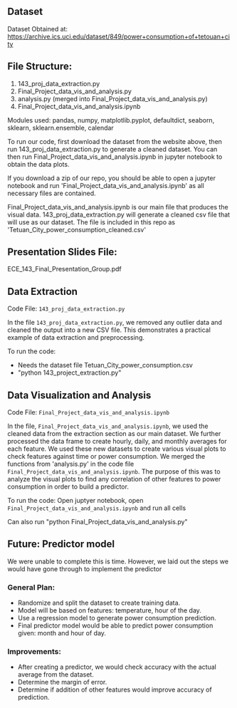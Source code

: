 
## Dataset
Dataset Obtained at: https://archive.ics.uci.edu/dataset/849/power+consumption+of+tetouan+city

## File Structure:
1. 143_proj_data_extraction.py
3. Final_Project_data_vis_and_analysis.py
4. analysis.py (merged into Final_Project_data_vis_and_analysis.py)
5. Final_Project_data_vis_and_analysis.ipynb

Modules used: pandas, numpy, matplotlib.pyplot, defaultdict, seaborn, sklearn, sklearn.ensemble, calendar

To run our code, first download the dataset from the website above, then run 143_proj_data_extraction.py to generate a cleaned dataset. You can then run Final_Project_data_vis_and_analysis.ipynb in jupyter notebook to obtain the data plots.

If you download a zip of our repo, you should be able to open a jupyter notebook and run 'Final_Project_data_vis_and_analysis.ipynb' as all necessary files are contained. 

Final_Project_data_vis_and_analysis.ipynb is our main file that produces the visual data. 143_proj_data_extraction.py will generate a cleaned csv file that will use as our dataset. The file is included in this repo as 'Tetuan_City_power_consumption_cleaned.csv'

## Presentation Slides File:
ECE_143_Final_Presentation_Group.pdf

## Data Extraction
Code File: `143_proj_data_extraction.py`

In the file `143_proj_data_extraction.py`, we removed any outlier data and cleaned the output into a new CSV file. This demonstrates a practical example of data extraction and preprocessing.

To run the code: 
- Needs the dataset file Tetuan_City_power_consumption.csv
- "python 143_project_extraction.py"


## Data Visualization and Analysis
Code File: `Final_Project_data_vis_and_analysis.ipynb`

In the file,  `Final_Project_data_vis_and_analysis.ipynb`, we used the cleaned data from the extraction section as our main dataset. We further processed the data frame to create hourly, daily, and monthly averages for each feature. We used these new datasets to create various visual plots to check features against time or power consumption. We merged the functions from 'analysis.py' in the code file `Final_Project_data_vis_and_analysis.ipynb`. The purpose of this was to analyze the visual plots to find any correlation of other features to power consumption in order to build a predictor.

To run the code:
Open juptyer notebook, open `Final_Project_data_vis_and_analysis.ipynb` and run all cells

Can also run "python Final_Project_data_vis_and_analysis.py"

## Future: Predictor model
We were unable to complete this is time. However, we laid out the steps we would have gone through to implement the predictor

### General Plan:
- Randomize and split the dataset to create training data.
- Model will be based on features: temperature, hour of the day.
- Use a regression model to generate power consumption prediction.
- Final predictor model would be able to predict power consumption given: month and hour of day.

### Improvements:
- After creating a predictor, we would check accuracy with the actual average from the dataset.
- Determine the margin of error.
- Determine if addition of other features would improve accuracy of prediction.
